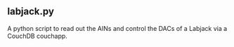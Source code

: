 ## labjack.py
A python script to read out the AINs and control the DACs of a Labjack via a CouchDB couchapp.
